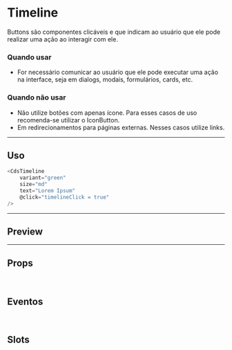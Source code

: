 # Timeline

Buttons são componentes clicáveis e que indicam ao usuário que ele pode realizar uma ação ao interagir com ele.

### Quando usar

- For necessário comunicar ao usuário que ele pode executar uma ação na interface,
  seja em dialogs, modais, formulários, cards, etc.

### Quando não usar

- Não utilize botões com apenas ícone. Para esses casos de uso recomenda-se utilizar o IconButton.
- Em redirecionamentos para páginas externas. Nesses casos utilize links.

---

## Uso

```js
<CdsTimeline
	variant="green"
	size="md"
	text="Lorem Ipsum"
	@click="timelineClick = true"
/>
```

---

## Preview

<PreviewBuilder
	:args
	:component="CdsTimeline"
	:events="cdsTimelineEvents"
/>

---

## Props

<APITable
	name="Timeline"
	section="props"
/>
<br />

## Eventos

<APITable
	name="Timeline"
	section="events"
/>
<br />

## Slots

<APITable
	name="Timeline"
	section="slots"
/>

<script setup>
import CdsTimeline from '@/components/Timeline.vue';

const cdsTimelineEvents = [
	'timeline-click'
];
</script>

